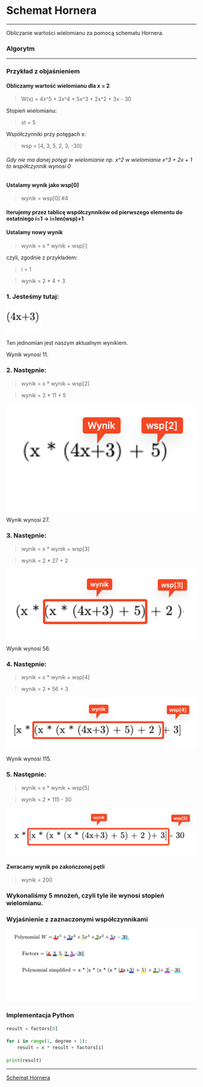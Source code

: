 # Schemat Hornera
___

Obliczanie wartości wielomianu za pomocą schematu Hornera.

### Algorytm
___

### Przykład z objaśnieniem

#### Obliczamy wartość wielomianu dla x = 2

> W(x) = 4x^5 + 3x^4 + 5x^3 + 2x^2 + 3x - 30

Stopień wielomianu:
> st = 5

Współczynniki przy potęgach x:
> wsp = [4, 3, 5, 2, 3, -30]

###### Gdy nie ma danej potęgi w wielomianie np. x^2 w wielomianie x^3 + 2x + 1 to współczynnik wynosi 0

#### Ustalamy wynik jako wsp[0]
> wynik = wsp[0] #4

#### Iterujemy przez tablicę współczynników od pierwszego elementu do ostatniego i=1 -> i=len(wsp)+1
#### Ustalamy nowy wynik
> wynik = x * wynik + wsp[i]

czyli, zgodnie z przykładem:
> i = 1

> wynik = 2 * 4 + 3


### 1. Jesteśmy tutaj:

![img.png](../../imgs/h_method1.png)

Ten jednomian jest naszym aktualnym wynikiem.

Wynik wynosi 11.

### 2. Następnie:
> wynik = x * wynik + wsp[2]

> wynik = 2 * 11 + 5

![img_1.png](../../imgs/h_method2.png)

Wynik wynosi 27.

### 3. Następnie:

> wynik = x * wynik + wsp[3]

> wynik = 2 * 27 + 2

![img_2.png](../../imgs/h_method3.png)

Wynik wynosi 56.

### 4. Następnie:

> wynik = x * wynik + wsp[4]

> wynik = 2 * 56 + 3

![img_3.png](../../imgs/h_method4.png)

Wynik wynosi 115.

### 5. Następnie:

> wynik = x * wynik + wsp[5]
 
> wynik = 2 * 115 - 30

![img_4.png](../../imgs/h_method5.png)

#### Zwracamy wynik po zakończonej pętli

> wynik = 200

### Wykonaliśmy 5 mnożeń, czyli tyle ile wynosi stopień wielomianu.

### Wyjaśnienie z zaznaczonymi współczynnikami
![](../../imgs/horners_method.png)

### Implementacja Python

```python
result = factors[0]

for i in range(1, degree + 1):
    result = x * result + factors[i]

print(result)
```

___
[Schemat Hornera](https://zpe.gov.pl/a/przeczytaj/D1HY1UbRJ)
